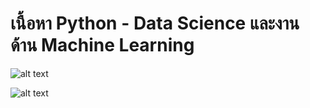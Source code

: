 # เนื้อหา Python - Data Science และงานด้าน Machine Learning

![alt text](https://user-images.githubusercontent.com/1217238/65366817-d340b780-dbdd-11e9-9eea-6dacf412212b.png)


![alt text](https://miro.medium.com/max/1264/1*9C1ltf0EV_8tzn5S9U3XNA.png)
